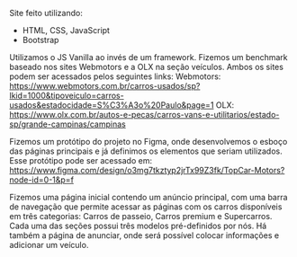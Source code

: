 Site feito utilizando:
- HTML, CSS, JavaScript
- Bootstrap

Utilizamos o JS Vanilla ao invés de um framework. Fizemos um benchmark baseado nos sites Webmotors e a OLX na seção veículos. Ambos os sites podem ser acessados pelos seguintes links:
Webmotors: https://www.webmotors.com.br/carros-usados/sp?lkid=1000&tipoveiculo=carros-usados&estadocidade=S%C3%A3o%20Paulo&page=1
OLX: https://www.olx.com.br/autos-e-pecas/carros-vans-e-utilitarios/estado-sp/grande-campinas/campinas

Fizemos um protótipo do projeto no Figma, onde desenvolvemos o esboço das páginas principais e já definimos os elementos que seriam utilizados. Esse protótipo pode ser acessado em: https://www.figma.com/design/o3mg7tkztyp2jrTx99Z3fk/TopCar-Motors?node-id=0-1&p=f

Fizemos uma página inicial contendo um anúncio principal, com uma barra de navegação que permite acessar as páginas com os carros disponíveis em três categorias: Carros de passeio, Carros premium e Supercarros. Cada uma das seções possui três modelos pré-definidos por nós. Há também a página de anunciar, onde será possível colocar informações e adicionar um veículo.
